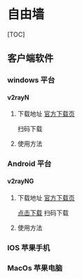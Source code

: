 # 自由墙
[TOC]
##  客户端软件
### windows 平台
####  v2rayN
1.  下载地址
    [官方下载页](https://github.com/2dust/v2rayN/releases/)
    
    扫码下载
    
    
1.  使用方法

### Android 平台
####  v2rayNG
1.  下载地址
    [官方下载页](https://github.com/2dust/v2rayNG/releases)
    
    [点击下载](https://github.com/2dust/v2rayNG/releases/download/1.4.12/v2rayNG_1.4.12_arm64-v8a.apk)
    扫码下载

1.  使用方法

### IOS 苹果手机

### MacOs 苹果电脑

##  
